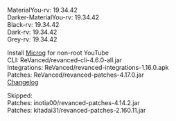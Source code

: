 MaterialYou-rv: 19.34.42  
Darker-MaterialYou-rv: 19.34.42  
Black-rv: 19.34.42  
Dark-rv: 19.34.42  
Grey-rv: 19.34.42  

Install [Microg](https://github.com/ReVanced/GmsCore/releases) for non-root YouTube  
CLI: ReVanced/revanced-cli-4.6.0-all.jar  
Integrations: ReVanced/revanced-integrations-1.16.0.apk  
Patches: ReVanced/revanced-patches-4.17.0.jar  
[Changelog](https://github.com/ReVanced/revanced-patches/releases/tag/v4.17.0)  

Skipped:  
Patches: inotia00/revanced-patches-4.14.2.jar  
Patches: kitadai31/revanced-patches-2.160.11.jar            
